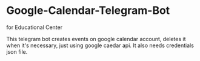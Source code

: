 # Google-Calendar-Telegram-Bot
for Educational Center 

This telegram bot creates events on google calendar account, deletes it when it's necessary, just using google caedar api. 
It also needs credentials json file.
